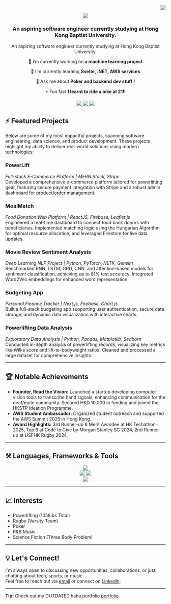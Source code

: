 <img align="right" src="https://visitor-badge.laobi.icu/badge?page_id=cdfelixj.cdfelixj" /> <h1 align="center"> <img src="https://readme-typing-svg.herokuapp.com/?font=Righteous&size=35&center=true&vCenter=true&width=500&height=70&duration=2000&lines=Hello+There!+👋;+I'm+Felix+Pangestu!;" /> </h1> <h3 align="center">An aspiring software engineer currently studying at Hong Kong Baptist University.</h3>
<div align="center">



An aspiring software engineer currently studying at Hong Kong Baptist University.


 🔭 I’m currently working on **a machine learning project**
 
 🌱 I’m currently learning **Svelte, .NET, AWS services**

 💬 Ask me about **Poker and backend dev stuff !**

 ⚡ Fun fact **I learnt to ride a bike at 21!!**

</div> <div align="center"> <a href="mailto:cd.felixj@gmail.com"> <img src="https://img.shields.io/badge/Gmail-333333?style=for-the-badge&logo=gmail&logoColor=red" /> </a> <a href="https://www.linkedin.com/in/jfelixpangestu/" target="_blank"> <img src="https://img.shields.io/badge/LinkedIn-0077B5?style=for-the-badge&logo=linkedin&logoColor=white" target="_blank" /> </a> <a href="https://cdfelixj.netlify.app/" target="_blank"> <img src="https://img.shields.io/badge/Portfolio-FF5722?style=for-the-badge&logo=todoist&logoColor=white" target="_blank" /> </a> </div>

## ⚡ Featured Projects

Below are some of my most impactful projects, spanning software engineering, data science, and product development. These projects highlight my ability to deliver real-world solutions using modern technologies:

### **PowerLift**  
*Full-stack E-Commerce Platform | MERN Stack, Stripe*  
Developed a comprehensive e-commerce platform tailored for powerlifting gear, featuring secure payment integration with Stripe and a robust admin dashboard for product/order management.

### **MealMatch**  
*Food Donation Web Platform | ReactJS, Firebase, Leaflet.js*  
Engineered a real-time dashboard to connect food bank donors with beneficiaries. Implemented matching logic using the Hungarian Algorithm for optimal resource allocation, and leveraged Firestore for live data updates.

### **Movie Review Sentiment Analysis**  
*Deep Learning NLP Project | Python, PyTorch, NLTK, Gensim*  
Benchmarked RNN, LSTM, GRU, CNN, and attention-based models for sentiment classification, achieving up to 81% test accuracy. Integrated Word2Vec embeddings for enhanced word representation.

### **Budgeting App**  
*Personal Finance Tracker | Next.js, Firebase, Chart.js*  
Built a full-stack budgeting app supporting user authentication, secure data storage, and dynamic data visualization with interactive charts.

### **Powerlifting Data Analysis**  
*Exploratory Data Analysis | Python, Pandas, Matplotlib, Seaborn*  
Conducted in-depth analysis of powerlifting records, visualizing key metrics like Wilks score and lift-to-bodyweight ratios. Cleaned and processed a large dataset for comprehensive insights.

---

## 🏆 Notable Achievements

- **Founder, Read the Vision:** Launched a startup developing computer vision tools to transcribe hand signals, enhancing communication for the deaf/mute community. Secured HKD 10,000 in funding and joined the HKSTP Ideation Programme.
- **AWS Student Ambassador:** Organized student outreach and supported the AWS Summit 2025 in Hong Kong.
- **Award Highlights:** 3rd Runner-up & Merit Awardee at HK Techathon+ 2025, Top 8 at Code to Give by Morgan Stanley SG 2024, 2nd Runner-up at USFHK Rugby 2024.

---

## ⚒️ Languages, Frameworks & Tools

<div align="center"> <img src="https://skillicons.dev/icons?i=python,c,cs,java,c,r" /><br> <img src="https://skillicons.dev/icons?i=react,bootstrap,svelte,nextjs,html,css,js,ts,nodejs,express,flask,tailwind,dotnet" /> <img src="https://skillicons.dev/icons?i=aws,azure,firebase,mongodb,mysql" /><br> <img src="https://skillicons.dev/icons?i=vscode,visualstudio,github,git,ps,tailwind,r" /> </div>


---

## 📈 Interests

- Powerlifting (1058lbs Total)
- Rugby (Varsity Team)
- Poker
- R&B Music
- Science Fiction (Three Body Problem)

---

## 💡 Let's Connect!

I'm always open to discussing new opportunities, collaborations, or just chatting about tech, sports, or music.  
Feel free to reach out via [email](mailto:cd.felixj@gmail.com) or connect on [LinkedIn](https://www.linkedin.com/in/jfelixpangestu/).

---

**Tip:** Check out my OUTDATED haha portfolio [portfolio](https://cdfelixj.netlify.app/).
